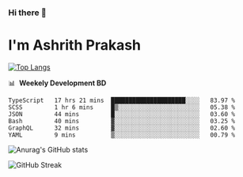 ### Hi there 👋
# I'm Ashrith Prakash


[![Top Langs](https://github-readme-stats.vercel.app/api/top-langs/?username=xxcheckmatexx&layout=compact&count_private=true&include_all_commits=true&show_icons=true&line_height=20&title_color=FFFFFF&icon_color=FFFFFF&text_color=FFFFFF&bg_color=0D1117)](https://github.com/anuraghazra/github-readme-stats)

📊 &nbsp;**Weekely Development BD**

<!--START_SECTION:waka-->

```text
TypeScript   17 hrs 21 mins  █████████████████████░░░░   83.97 %
SCSS         1 hr 6 mins     █▒░░░░░░░░░░░░░░░░░░░░░░░   05.38 %
JSON         44 mins         █░░░░░░░░░░░░░░░░░░░░░░░░   03.60 %
Bash         40 mins         ▓░░░░░░░░░░░░░░░░░░░░░░░░   03.25 %
GraphQL      32 mins         ▓░░░░░░░░░░░░░░░░░░░░░░░░   02.60 %
YAML         9 mins          ▒░░░░░░░░░░░░░░░░░░░░░░░░   00.79 %
```

<!--END_SECTION:waka-->

![Anurag's GitHub stats](https://github-readme-stats.vercel.app/api?username=xxcheckmatexx&count_private=true&show_icons=true&theme=merko)  

![GitHub Streak](http://github-readme-streak-stats.herokuapp.com?user=xxcheckmatexx&theme=merko&hide_border=true&date_format=M%20j%5B%2C%20Y%5D&fire=DD0E0B)
<br/>
